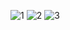 ![1](https://user-images.githubusercontent.com/88477015/143391317-aba3ded9-fea3-4eee-9ffd-6622747bf7ec.png)
![2](https://user-images.githubusercontent.com/88477015/143391341-760f6773-ec26-462e-be1b-d05b6076cd4c.png)
![3](https://user-images.githubusercontent.com/88477015/143391353-328e5302-eb19-4a7d-8a80-12ee0371e978.png)
